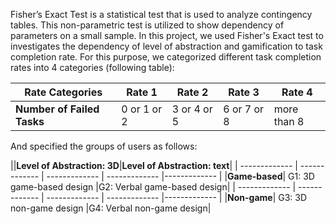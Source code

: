 Fisher’s Exact Test is a statistical test that is used to analyze contingency tables.
This non-parametric test is utilized to show dependency of parameters on a small sample.
In this project, we used Fisher's Exact test to investigates the dependency of level of abstraction and gamification to task completion rate.
For this purpose, we categorized different task completion rates into 4 categories (following table):


|**Rate Categories**|Rate 1|Rate 2|Rate 3|Rate 4|
| ------------- | ------------- | ------------- | ------------- |------------- |
|**Number of Failed Tasks**| 0 or 1 or 2 |3 or 4 or 5|6 or 7 or 8| more than 8|

And specified the groups of users as follows:

||**Level of Abstraction: 3D**|**Level of Abstraction: text**|
| ------------- | ------------- | ------------- | ------------- |------------- |
|**Game-based**| G1: 3D game-based design |G2: Verbal game-based design|
| ------------- | ------------- | ------------- | ------------- |------------- |
|**Non-game**| G3: 3D non-game design |G4: Verbal non-game design|

